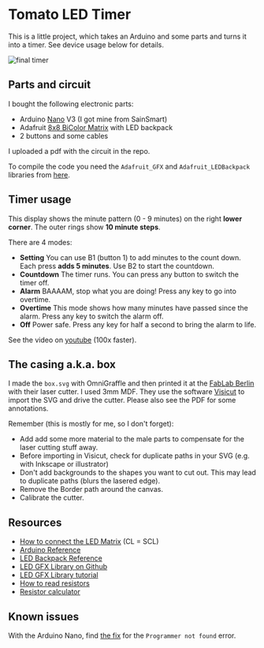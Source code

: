# Tomato LED Timer

This is a little project, which takes an Arduino and some parts and turns it into a timer.
See device usage below for details.

![final timer](https://raw.github.com/motine/tomato/master/final.jpg)

## Parts and circuit

I bought the following electronic parts:

* Arduino [Nano](http://arduino.cc/en/Main/arduinoBoardNano) V3 (I got mine from SainSmart)
* Adafruit [8x8 BiColor Matrix](http://www.adafruit.com/product/902) with LED backpack
* 2 buttons and some cables

I uploaded a pdf with the circuit in the repo.

To compile the code you need the `Adafruit_GFX` and `Adafruit_LEDBackpack` libraries from [here](https://learn.adafruit.com/adafruit-led-backpack/1-2-8x8-matrix).

## Timer usage

This display shows the minute pattern (0 - 9 minutes) on the right **lower corner**. The outer rings show **10 minute steps**.

There are 4 modes:

* **Setting** You can use B1 (button 1) to add minutes to the count down. Each press **adds 5 minutes**. Use B2 to start the countdown.
* **Countdown** The timer runs. You can press any button to switch the timer off.
* **Alarm** BAAAAM, stop what you are doing! Press any key to go into overtime.
* **Overtime** This mode shows how many minutes have passed since the alarm. Press any key to switch the alarm off.
* **Off** Power safe. Press any key for half a second to bring the alarm to life.

See the video on [youtube](http://youtu.be/PVaG_D6qm80) (100x faster).

## The casing a.k.a. box

I made the `box.svg` with OmniGraffle and then printed it at the [FabLab Berlin](www.fablab-berlin.org) with their laser cutter. I used 3mm MDF.
They use the software [Visicut](http://hci.rwth-aachen.de/visicut) to import the SVG and drive the cutter. Please also see the PDF for some annotations.

Remember (this is mostly for me, so I don't forget):

* Add add some more material to the male parts to compensate for the laser cutting stuff away.
* Before importing in Visicut, check for duplicate paths in your SVG (e.g. with Inkscape or illustrator)
* Don't add backgrounds to the shapes you want to cut out. This may lead to duplicate paths (blurs the lasered edge).
* Remove the Border path around the canvas.
* Calibrate the cutter.

## Resources

* [How to connect the LED Matrix](https://learn.adafruit.com/adafruit-led-backpack/1-2-8x8-matrix#mini-8x8-matrix-software) (CL = SCL)
* [Arduino Reference](http://arduino.cc/en/Reference/HomePage)
* [LED Backpack Reference](https://github.com/adafruit/Adafruit-LED-Backpack-Library/blob/master/Adafruit_LEDBackpack.h)
* [LED GFX Library on Github](https://github.com/adafruit/Adafruit-GFX-Library)
* [LED GFX Library tutorial](https://learn.adafruit.com/adafruit-gfx-graphics-library/graphics-primitives)
* [How to read resistors](http://elektronik-kurs.net/elektrotechnik/farbcode-toleranzen-normreihen-leistung/)
* [Resistor calculator](https://www.ph-ludwigsburg.de/html/2f-tech-s-01/studium/Veranstaltungsmaterial/Programme/Widerstand%20Farbcode%204%20und%205%20Ringe_DIN%2041429.htm)

## Known issues

With the Arduino Nano, find [the fix](http://stackoverflow.com/a/20735393) for the `Programmer not found` error.
